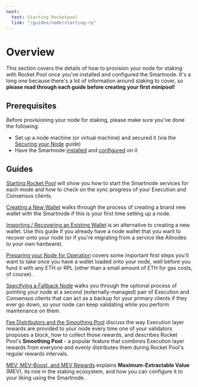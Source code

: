 ```yaml
---
next:
  text: Starting Rocketpool
  link: "/guides/node/starting-rp"
---
```


# Overview

This section covers the details of how to provision your node for staking with Rocket Pool once you've installed and configured the Smartnode.
It's a long one because there's a lot of information around staking to cover, so **please read through each guide before creating your first minipool!**

## Prerequisites

Before provisioning your node for staking, please make sure you've done the following:

- Set up a node machine (or virtual machine) and secured it (via the [Securing your Node](../securing-your-node) guide)
- Have the Smartnode [installed](../installing/overview) and [configured](../config/overview) on it

## Guides

[Starting Rocket Pool](../starting-rp) will show you how to start the Smartnode services for each mode and how to check on the sync progress of your Execution and Consensus clients.

[Creating a New Wallet](../wallet-init) walks through the process of creating a brand new wallet with the Smartnode if this is your first time setting up a node.

[Importing / Recovering an Existing Wallet](../recovering-rp.mdx) is an alternative to creating a new wallet.
Use this guide if you already have a node wallet that you want to recover onto your node (or if you're migrating from a service like Allnodes to your own hardware).

[Preparing your Node for Operation](../prepare-node) covers some important first steps you'll want to take once you have a wallet loaded onto your node, well before you fund it with any ETH or RPL (other than a small amount of ETH for gas costs, of course).

[Specifying a Fallback Node](../fallback) walks you through the optional process of pointing your node at a second (externally-managed) pair of Execution and Consensus clients that can act as a backup for your primary clients if they ever go down, so your node can keep validating while you perform maintenance on them.

[Fee Distributors and the Smoothing Pool](../fee-distrib-sp) discuss the way Execution layer rewards are provided to your node every time one of your validators proposes a block, how to collect those rewards, and describes Rocket Pool's **Smoothing Pool** - a popular feature that combines Execution layer rewards from everyone and evenly distributes them during Rocket Pool's regular rewards intervals.

[MEV, MEV-Boost, and MEV Rewards](../mev.mdx) explains **Maximum-Extractable Value** (MEV), its role in the staking ecosystem, and how you can configure it to your liking using the Smartnode.

